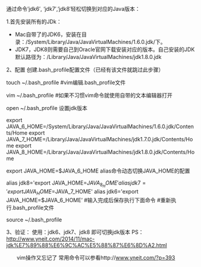 通过命令’jdk6′, ‘jdk7′,’jdk8′轻松切换到对应的Java版本：

1.首先安装所有的JDk：
* Mac自带了的JDK6，安装在目录：/System/Library/Java/JavaVirtualMachines/1.6.0.jdk/下。
* JDK7，JDK8则需要自己到Oracle官网下载安装对应的版本。自己安装的JDK默认路径为：/Library/Java/JavaVirtualMachines/jdk1.8.0.jdk

2、配置
创建.bash_profile配置文件（已经有该文件就跳过此步骤）

touch ~/.bash_profile
#vim编辑.bash_profile文件

vim ~/.bash_profile
#如果不习惯vim命令就使用自带的文本编辑器打开

open ~/.bash_profile
设置jdk版本

export JAVA_6_HOME=/System/Library/Java/JavaVirtualMachines/1.6.0.jdk/Contents/Home
export JAVA_7_HOME=/Library/Java/JavaVirtualMachines/jdk1.7.0.jdk/Contents/Home
export JAVA_8_HOME=/Library/Java/JavaVirtualMachines/jdk1.8.0.jdk/Contents/Home
 
export JAVA_HOME=$JAVA_6_HOME
alias命令动态切换JAVA_HOME的配置

alias jdk8='export JAVA_HOME=$JAVA_8_HOME'
alias jdk7='export JAVA_HOME=$JAVA_7_HOME'
alias jdk6='export JAVA_HOME=$JAVA_6_HOME’
#输入完成后保存执行下面命令
#重新执行.bash_profile文件

source ~/.bash_profile

3、验证：
使用：jdk6、jdk7、jdk8 即可切换jdk版本
PS：http://www.yneit.com/2014/11/mac-jdk%E7%89%88%E6%9C%AC%E5%88%87%E6%8D%A2.html

　　vim操作又忘记了 常用命令可以参看http://www.yneit.com/?p=393

